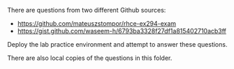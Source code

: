 There are questions from two different Github sources:
- https://github.com/mateuszstompor/rhce-ex294-exam
- https://gist.github.com/waseem-h/6793ba3328f27df1a815402710acb3ff

Deploy the lab practice environment and attempt to answer these questions.

There are also local copies of the questions in this folder.
